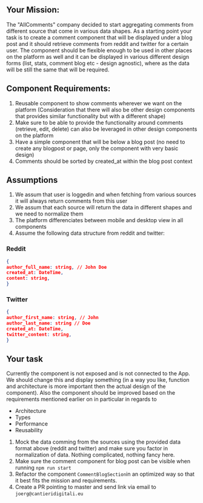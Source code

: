 ## Your Mission:

The "AllComments" company decided to start aggregating comments from different source that come in various data shapes. As a starting point your task is to create a comment component that will be displayed under a blog post and it should retrieve comments from reddit and twitter for a certain user. The component should be flexible enough to be used in other places on the platform as well and it can be displayed in various different design forms (list, stats, comment blog etc - design agnostic), where as the data will be still the same that will be required.

## Component Requirements:

1. Reusable component to show comments wherever we want on the platform (Consideration that there will also be other design components that provides similar functionality but with a different shape)
2. Make sure to be able to provide the functionality around comments (retrieve, edit, delete) can also be leveraged in other design components on the platform
3. Have a simple component that will be below a blog post (no need to create any blogpost or page, only the component with very basic design)
4. Comments should be sorted by created_at within the blog post context

## Assumptions

1. We assum that user is loggedin and when fetching from various sources it will always return comments from this user
2. We assum that each source will return the data in different shapes and we need to normalize them
3. The platform differenciates between mobile and desktop view in all components
4. Assume the following data structure from reddit and twitter:

### Reddit

```json
{
author_full_name: string, // John Doe
created_at: DateTime,
content: string,
}
```

### Twitter

```json
{
author_first_name: string, // John
author_last_name: string // Doe
created_at: DateTime,
twitter_content: string,
}
```

## Your task

Currently the component is not exposed and is not connected to the App. We should change this and display something (in a way you like, function and architecture is more important then the actual design of the component).
Also the component should be improved based on the requirements mentioned earlier on in particular in regards to

- Architecture
- Types
- Performance
- Reusability

1. Mock the data comming from the sources using the provided data format above (reddit and twitter) and make sure you factor in normalization of data. Nothing complicated, nothing fancy here.
2. Make sure the comment component for blog post can be visible when running `npm run start`
3. Refactor the component `CommentBlogSection`in an optimized way so that it best fits the mission and requirements.
4. Create a PR pointing to master and send link via email to `joerg@cantieridigitali.eu`
